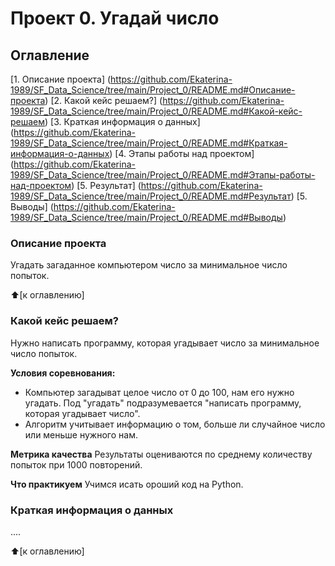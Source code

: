 # Проект 0. Угадай число

## Оглавление
[1. Описание проекта] (https://github.com/Ekaterina-1989/SF_Data_Science/tree/main/Project_0/README.md#Описание-проекта)
[2. Какой кейс решаем?] (https://github.com/Ekaterina-1989/SF_Data_Science/tree/main/Project_0/README.md#Какой-кейс-решаем)
[3. Краткая информация о данных] (https://github.com/Ekaterina-1989/SF_Data_Science/tree/main/Project_0/README.md#Краткая-информация-о-данных)
[4. Этапы работы над проектом] (https://github.com/Ekaterina-1989/SF_Data_Science/tree/main/Project_0/README.md#Этапы-работы-над-проектом)
[5. Результат] (https://github.com/Ekaterina-1989/SF_Data_Science/tree/main/Project_0/README.md#Результат)
[5. Выводы] (https://github.com/Ekaterina-1989/SF_Data_Science/tree/main/Project_0/README.md#Выводы)

### Описание проекта
Угадать загаданное компьютером число за минимальное число попыток.

:arrow_up:[к оглавлению]


### Какой кейс решаем?
Нужно написать программу, которая угадывает число за минимальное число попыток.

**Условия соревнования:**
- Компьютер загадыват целое число от 0 до 100, нам его нужно угадать. Под "угадать" подразумевается "написать программу, которая угадывает число".
- Алгоритм учитывает информацию о том, больше ли случайное число или меньше нужного нам.

**Метрика качества**
Результаты оцениваются по среднему количеству попыток при 1000 повторений.

**Что практикуем**
Учимся исать ороший код на Python.


### Краткая информация о данных
....

:arrow_up:[к оглавлению]